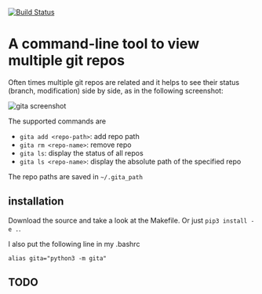 [![Build Status](https://travis-ci.org/nosarthur/gita.svg?branch=master)](https://travis-ci.org/nosarthur/gita)
# A command-line tool to view multiple git repos

Often times multiple git repos are related and it helps to see their status (branch, modification) side by side,
as in the following screenshot:

![gita screenshot](https://github.com/nosarthur/gita/raw/master/screenshot.png)

The supported commands are

* `gita add <repo-path>`: add repo path
* `gita rm <repo-name>`: remove repo
* `gita ls`: display the status of all repos
* `gita ls <repo-name>`: display the absolute path of the specified repo

The repo paths are saved in `~/.gita_path`

## installation

Download the source and take a look at the Makefile. Or just `pip3 install -e .`.

I also put the following line in my .bashrc
```
alias gita="python3 -m gita"
```

## TODO
